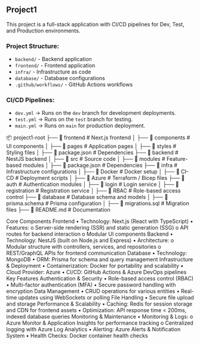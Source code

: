 ## Project1

This project is a full-stack application with CI/CD pipelines for Dev, Test, and Production environments.

### Project Structure:
- `backend/` - Backend application
- `frontend/` - Frontend application
- `infra/` - Infrastructure as code
- `database/` - Database configurations
- `.github/workflows/` - GitHub Actions workflows

### CI/CD Pipelines:
- `dev.yml` → Runs on the `dev` branch for development deployments.
- `test.yml` → Runs on the `test` branch for testing.
- `main.yml` → Runs on `main` for production deployment.


📦 project1-root
├── 📁 frontend       # Next.js frontend
│   ├── 📁 components  # UI components
│   ├── 📁 pages       # Application pages
│   ├── 📁 styles      # Styling files
│   ├── 📄 package.json  # Dependencies
├── 📁 backend        # NestJS backend
│   ├── 📁 src         # Source code
│   ├── 📁 modules     # Feature-based modules
│   ├── 📄 package.json  # Dependencies
├── 📁 infra          # Infrastructure configurations
│   ├── 📁 Docker      # Docker setup
│   ├── 📁 CI-CD       # Deployment scripts
│   ├── 📁 Azure       # Terraform / Bicep files
├── 📁 auth           # Authentication modules
│   ├── 📁 login       # Login service
│   ├── 📁 registration # Registration service
│   ├── 📁 RBAC        # Role-based access control
├── 📁 database       # Database schema and models
│   ├── 📄 prisma.schema # Prisma configuration
│   ├── 📄 migrations.sql # Migration files
├── 📄 README.md      # Documentation

Core Components
Frontend
•	Technology: Next.js (React with TypeScript)
•	Features:
o	Server-side rendering (SSR) and static generation (SSG)
o	API routes for backend interaction
o	Modular UI components
Backend
•	Technology: NestJS (built on Node.js and Express)
•	Architecture:
o	Modular structure with controllers, services, and repositories
o	REST/GraphQL APIs for frontend communication
Database
•	Technology: MongoDB
•	ORM: Prisma for schema and query management
Infrastructure & Deployment
•	Containerization: Docker for portability and scalability
•	Cloud Provider: Azure
•	CI/CD: GitHub Actions & Azure DevOps pipelines
Key Features
Authentication & Security
•	Role-based access control (RBAC)
•	Multi-factor authentication (MFA)
•	Secure password handling with encryption
Data Management
•	CRUD operations for various entities
•	Real-time updates using WebSockets or polling
File Handling
•	Secure file upload and storage
Performance & Scalability
•	Caching: Redis for session storage and CDN for frontend assets
•	Optimization: API response time < 200ms, indexed database queries
Monitoring & Maintenance
•	Monitoring & Logs:
o	Azure Monitor & Application Insights for performance tracking
o	Centralized logging with Azure Log Analytics
•	Alerting: Azure Alerts & Notification System
•	Health Checks: Docker container health checks

